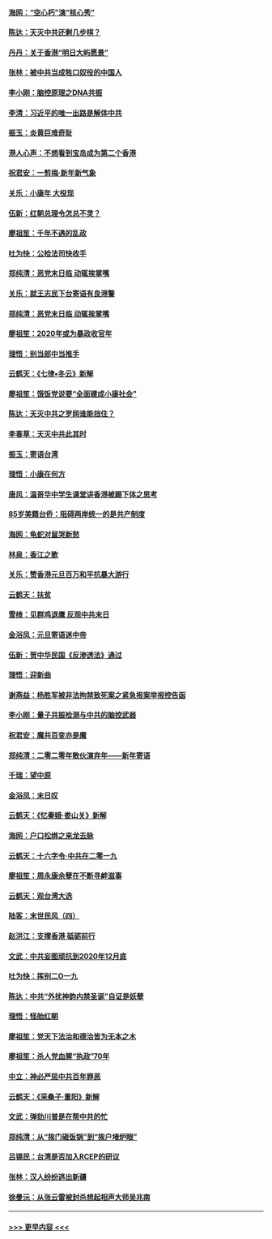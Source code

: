 #### [海网：“空心朽”演“核心秀”](../pages/nsc993/n11783874.md?t=01111411) 
#### [陈达：天灭中共还剩几步棋？](../pages/nsc993/n11783719.md?t=01111411) 
#### [丹丹：关于香港“明日大屿愿景”](../pages/nsc993/n11783273.md?t=01111411) 
#### [张林：被中共当成牲口奴役的中国人](../pages/nsc993/n11782397.md?t=01111411) 
#### [李小刚：脑控原理之DNA共振](../pages/nsc993/n11780962.md?t=01111411) 
#### [李清：习近平的唯一出路是解体中共](../pages/nsc993/n11780866.md?t=01111411) 
#### [振玉：炎黄巨难奇耻](../pages/nsc993/n11779632.md?t=01111411) 
#### [港人心声：不想看到宝岛成为第二个香港](../pages/nsc993/n11778817.md?t=01111411) 
#### [祝君安：一剪梅‧新年新气象](../pages/nsc993/n11776340.md?t=01111411) 
#### [关乐：小康年 大役现](../pages/nsc993/n11774213.md?t=01111411) 
#### [伍新：红朝总理令怎总不灵？](../pages/nsc993/n11770813.md?t=01111411) 
#### [廖祖笙：千年不遇的乱政](../pages/nsc993/n11770373.md?t=01111411) 
#### [吐为快：公检法司快收手](../pages/nsc993/n11770359.md?t=01111411) 
#### [郑纯清：恶党末日临 动辄挨掌嘴](../pages/nsc993/n11769912.md?t=01111411) 
#### [关乐：就王志民下台寄语有良港警](../pages/nsc993/n11769903.md?t=01111411) 
#### [郑纯清：恶党末日临 动辄挨掌嘴](../pages/nsc993/n11769356.md?t=01111411) 
#### [廖祖笙：2020年或为暴政收官年](../pages/nsc993/n11768216.md?t=01111411) 
#### [理悟：别当郎中当推手](../pages/nsc993/n11768243.md?t=01111411) 
#### [云鹤天：《七律▪冬云》新解](../pages/nsc993/n11768204.md?t=01111411) 
#### [廖祖笙：饿饭党说要“全面建成小康社会”](../pages/nsc993/n11767482.md?t=01111411) 
#### [陈达：天灭中共之罗网谁能挡住？](../pages/nsc993/n11767465.md?t=01111411) 
#### [李春草：天灭中共此其时](../pages/nsc993/n11767452.md?t=01111411) 
#### [振玉：寄语台湾](../pages/nsc993/n11767432.md?t=01111411) 
#### [理悟：小康在何方](../pages/nsc993/n11767394.md?t=01111411) 
#### [唐风：温哥华中学生课堂讲香港被踢下体之思考](../pages/nsc993/n11766848.md?t=01111411) 
#### [85岁美籍台侨：阻碍两岸统一的是共产制度](../pages/nsc993/n11765043.md?t=01111411) 
#### [海网：龟蛇对鼠哭新愁](../pages/nsc993/n11764895.md?t=01111411) 
#### [林泉：香江之歌](../pages/nsc993/n11764415.md?t=01111411) 
#### [关乐：赞香港元旦百万和平抗暴大游行](../pages/nsc993/n11764382.md?t=01111411) 
#### [云鹤天：扶贫](../pages/nsc993/n11764245.md?t=01111411) 
#### [雪绮：见群鸡退鹰  反观中共末日](../pages/nsc993/n11762112.md?t=01111411) 
#### [金浴凤：元旦寄语迷中帝](../pages/nsc993/n11761788.md?t=01111411) 
#### [伍新：贺中华民国《反渗透法》通过](../pages/nsc993/n11761994.md?t=01111411) 
#### [理悟：迎新曲](../pages/nsc993/n11761152.md?t=01111411) 
#### [谢燕益：杨胜军被非法拘禁致死案之紧急报案举报控告函](../pages/nsc993/n11756134.md?t=01111411) 
#### [李小刚：量子共振检测与中共的脑控武器](../pages/nsc993/n11754518.md?t=01111411) 
#### [祝君安：魔共百变亦是魔](../pages/nsc993/n11754469.md?t=01111411) 
#### [郑纯清：二零二零年散伙演弃年——新年寄语](../pages/nsc993/n11754195.md?t=01111411) 
#### [千瑞：望中原](../pages/nsc993/n11754159.md?t=01111411) 
#### [金浴凤：末日叹](../pages/nsc993/n11752359.md?t=01111411) 
#### [云鹤天：《忆秦娥‧娄山关》新解](../pages/nsc993/n11752348.md?t=01111411) 
#### [海网：户口松绑之来龙去脉](../pages/nsc993/n11752328.md?t=01111411) 
#### [云鹤天：十六字令‧中共在二零一九](../pages/nsc993/n11752305.md?t=01111411) 
#### [廖祖笙：周永康余孽在不断寻衅滋事](../pages/nsc993/n11751013.md?t=01111411) 
#### [云鹤天：观台湾大选](../pages/nsc993/n11751007.md?t=01111411) 
#### [陆客：末世民风（四）](../pages/nsc993/n11749203.md?t=01111411) 
#### [赵洪江：支撑香港 砥砺前行](../pages/nsc993/n11748482.md?t=01111411) 
#### [文武：中共妄图顽抗到2020年12月底](../pages/nsc993/n11748446.md?t=01111411) 
#### [吐为快：挥别二O一九](../pages/nsc993/n11748411.md?t=01111411) 
#### [陈达：中共“外扰神韵内禁圣诞”自证是妖孽](../pages/nsc993/n11748226.md?t=01111411) 
#### [理悟：怪胎红朝](../pages/nsc993/n11748206.md?t=01111411) 
#### [廖祖笙：党天下法治和德治皆为无本之木](../pages/nsc993/n11748135.md?t=01111411) 
#### [廖祖笙：杀人党血腥“执政”70年](../pages/nsc993/n11745144.md?t=01111411) 
#### [中立：神必严惩中共百年罪恶](../pages/nsc993/n11744970.md?t=01111411) 
#### [云鹤天：《采桑子‧重阳》新解](../pages/nsc993/n11744948.md?t=01111411) 
#### [文武：弹劾川普是在帮中共的忙](../pages/nsc993/n11744758.md?t=01111411) 
#### [郑纯清：从“挨门砸饭锅”到“挨户堵炉眼”](../pages/nsc993/n11744745.md?t=01111411) 
#### [吕锡民：台湾是否加入RCEP的研议](../pages/nsc993/n11744701.md?t=01111411) 
#### [张林：汉人纷纷逃出新疆](../pages/nsc993/n11743530.md?t=01111411) 
#### [徐曼沅：从张云雷被封杀想起相声大师吴兆南](../pages/nsc993/n11741816.md?t=01111411) 

----
#### [ >>> 更早内容 <<< ](../indexes/nsc993-earlier.md)
